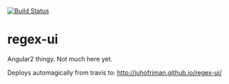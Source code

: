 [![Build Status](https://travis-ci.org/juhofriman/regex-ui.svg?branch=master)](https://travis-ci.org/juhofriman/regex-ui)

# regex-ui
Angular2 thingy. Not much here yet.

Deploys automagically from travis to: http://juhofriman.github.io/regex-ui/


